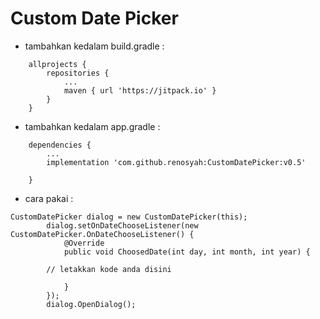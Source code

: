 # Custom Date Picker


* tambahkan kedalam build.gradle :

```
	allprojects {
		repositories {
			...
			maven { url 'https://jitpack.io' }
		}
	}

```


* tambahkan kedalam app.gradle :

```
	dependencies {
		...
		implementation 'com.github.renosyah:CustomDatePicker:v0.5'
	
	}

```




* cara pakai : 

```
CustomDatePicker dialog = new CustomDatePicker(this);
        dialog.setOnDateChooseListener(new CustomDatePicker.OnDateChooseListener() {
            @Override
            public void ChoosedDate(int day, int month, int year) {
                
		// letakkan kode anda disini

            }
        });
        dialog.OpenDialog();

```
